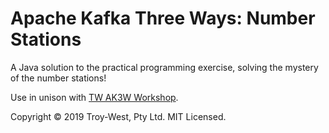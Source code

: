 # Apache Kafka Three Ways: Number Stations

A Java solution to the practical programming exercise, solving the mystery of the number stations!

Use in unison with [TW AK3W Workshop](https://github.com/troy-west/apache-kafka-three-ways).

Copyright © 2019 Troy-West, Pty Ltd. MIT Licensed.